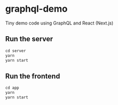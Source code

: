 # graphql-demo
Tiny demo code using GraphQL and React (Next.js)

## Run the server
```javascript
cd server
yarn
yarn start
```

## Run the frontend
```javascript
cd app
yarn
yarn start
```
